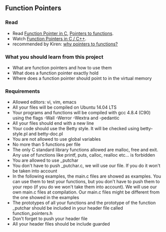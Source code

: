 ## Function Pointers

### Read

- Read [Function Pointer in C](http://www.geeksforgeeks.org/function-pointer-in-c/), [Pointers to functions](http://publications.gbdirect.co.uk/c_book/chapter5/function_pointers.html).
- Watch [Function Pointers in C / C++](https://www.youtube.com/watch?v=ynYtgGUNelE).
- recommended by Kiren: [why pointers to functions?](https://www.youtube.com/watch?v=sxTFSDAZM8s&feature=youtu.be)

### What you should learn from this project

- What are function pointers and how to use them
- What does a function pointer exactly hold
- Where does a function pointer should point to in the virtual memory

### Requirements

- Allowed editors: vi, vim, emacs
- All your files will be compiled on Ubuntu 14.04 LTS
- Your programs and functions will be compiled with gcc 4.8.4 (C90) using the flags -Wall -Werror -Wextra and -pedantic
- All your files should end with a new line
- Your code should use the Betty style. It will be checked using betty-style.pl and betty-doc.pl
- You are not allowed to use global variables
- No more than 5 functions per file
- The only C standard library functions allowed are malloc, free and exit. Any use of functions like printf, puts, calloc, realloc etc... is forbidden
- You are allowed to use _putchar
- You don't have to push _putchar.c, we will use our file. If you do it won't be taken into account
- In the following examples, the main.c files are showed as examples. You can use them to test your functions, but you don't have to push them to your repo (if you do we won't take them into account). We will use our own main.c files at compilation. Our main.c files might be different from the one showed in the examples
- The prototypes of all your functions and the prototype of the function _putchar should be included in your header file called function_pointers.h
- Don't forget to push your header file
- All your header files should be include guarded

